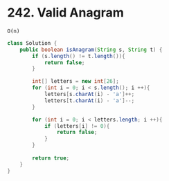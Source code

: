 # 242. Valid Anagram

```O(n)```

```Java
class Solution {
    public boolean isAnagram(String s, String t) {
        if (s.length() != t.length()){
            return false;
        }

        int[] letters = new int[26];
        for (int i = 0; i < s.length(); i ++){
            letters[s.charAt(i) - 'a']++;
            letters[t.charAt(i) - 'a']--;
        }

        for (int i = 0; i < letters.length; i ++){
            if (letters[i] != 0){
                return false;
            }
        }
        
        return true;
    }
}
```